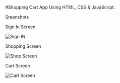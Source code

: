#Shopping Cart App Using HTML, CSS & JavaScript.

Sreenshots

Sign In Screen

![Sign IN](https://user-images.githubusercontent.com/79147341/108841341-9a401a00-75fd-11eb-8477-9c2b9c971d2a.PNG)

Shopping Screen

![Shop Screen](https://user-images.githubusercontent.com/79147341/108841378-a6c47280-75fd-11eb-8f96-2f727f4f06a7.PNG)

Cart Screen

![Cart Screen](https://user-images.githubusercontent.com/79147341/108841398-b0e67100-75fd-11eb-9948-a8f2b135e0e3.PNG)



